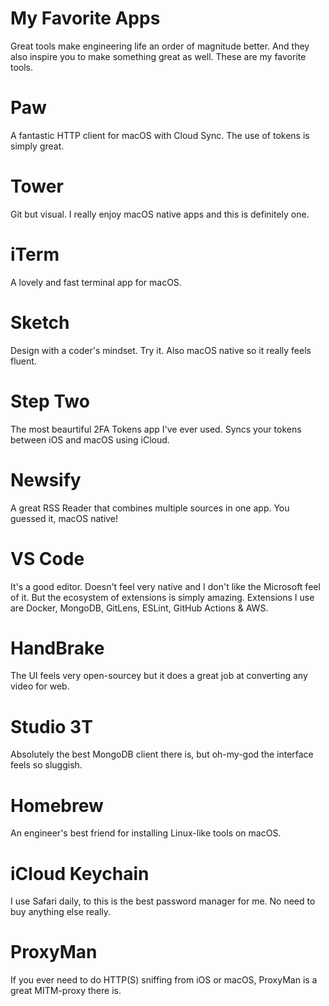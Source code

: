 # My Favorite Apps

Great tools make engineering life an order of magnitude better. And they also inspire you to make something great as well. These are my favorite tools.

# Paw

A fantastic HTTP client for macOS with Cloud Sync. The use of tokens is simply great.

# Tower

Git but visual. I really enjoy macOS native apps and this is definitely one.

# iTerm

A lovely and fast terminal app for macOS.

# Sketch

Design with a coder's mindset. Try it. Also macOS native so it really feels fluent.

# Step Two

The most beaurtiful 2FA Tokens app I've ever used. Syncs your tokens between iOS and macOS using iCloud.

# Newsify

A great RSS Reader that combines multiple sources in one app. You guessed it, macOS native!

# VS Code

It's a good editor. Doesn't feel very native and I don't like the Microsoft feel of it. But the ecosystem of extensions is simply amazing. Extensions I use are Docker, MongoDB, GitLens, ESLint, GitHub Actions & AWS.

# HandBrake

The UI feels very open-sourcey but it does a great job at converting any video for web.

# Studio 3T

Absolutely the best MongoDB client there is, but oh-my-god the interface feels so sluggish.

# Homebrew

An engineer's best friend for installing Linux-like tools on macOS.

# iCloud Keychain

I use Safari daily, to this is the best password manager for me. No need to buy anything else really.

# ProxyMan

If you ever need to do HTTP(S) sniffing from iOS or macOS, ProxyMan is a great MITM-proxy there is.